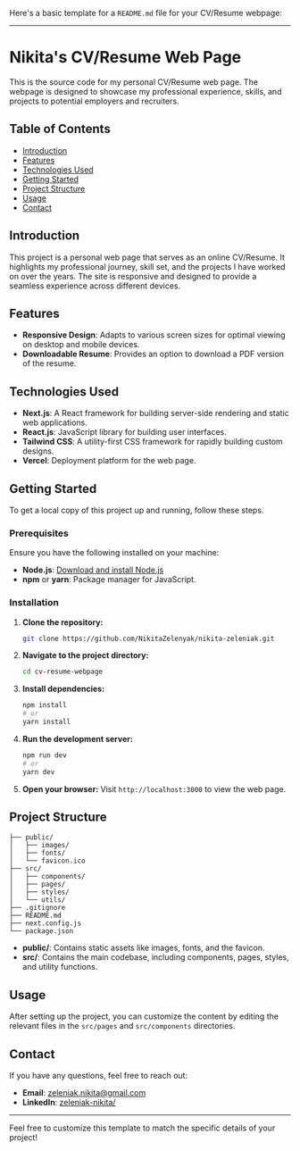 Here's a basic template for a `README.md` file for your CV/Resume webpage:

---

# Nikita's CV/Resume Web Page

This is the source code for my personal CV/Resume web page. The webpage is designed to showcase my professional experience, skills, and projects to potential employers and recruiters.

## Table of Contents

- [Introduction](#introduction)
- [Features](#features)
- [Technologies Used](#technologies-used)
- [Getting Started](#getting-started)
- [Project Structure](#project-structure)
- [Usage](#usage)
- [Contact](#contact)

## Introduction

This project is a personal web page that serves as an online CV/Resume. It highlights my professional journey, skill set, and the projects I have worked on over the years. The site is responsive and designed to provide a seamless experience across different devices.

## Features

- **Responsive Design**: Adapts to various screen sizes for optimal viewing on desktop and mobile devices.
- **Downloadable Resume**: Provides an option to download a PDF version of the resume.


## Technologies Used

- **Next.js**: A React framework for building server-side rendering and static web applications.
- **React.js**: JavaScript library for building user interfaces.
- **Tailwind CSS**: A utility-first CSS framework for rapidly building custom designs.
- **Vercel**: Deployment platform for the web page.

## Getting Started

To get a local copy of this project up and running, follow these steps.

### Prerequisites

Ensure you have the following installed on your machine:

- **Node.js**: [Download and install Node.js](https://nodejs.org/)
- **npm** or **yarn**: Package manager for JavaScript.

### Installation

1. **Clone the repository:**
   ```bash
   git clone https://github.com/NikitaZelenyak/nikita-zeleniak.git
   ```

2. **Navigate to the project directory:**
   ```bash
   cd cv-resume-webpage
   ```

3. **Install dependencies:**
   ```bash
   npm install
   # or
   yarn install
   ```

4. **Run the development server:**
   ```bash
   npm run dev
   # or
   yarn dev
   ```

5. **Open your browser:**
   Visit `http://localhost:3000` to view the web page.

## Project Structure

```plaintext
├── public/
│   ├── images/
│   ├── fonts/
│   └── favicon.ico
├── src/
│   ├── components/
│   ├── pages/
│   ├── styles/
│   └── utils/
├── .gitignore
├── README.md
├── next.config.js
└── package.json
```

- **public/**: Contains static assets like images, fonts, and the favicon.
- **src/**: Contains the main codebase, including components, pages, styles, and utility functions.

## Usage

After setting up the project, you can customize the content by editing the relevant files in the `src/pages` and `src/components` directories.


## Contact

If you have any questions, feel free to reach out:

- **Email**: [zeleniak.nikita@gmail.com](mailto:zeleniak.nikita@gmail.com)
- **LinkedIn**: [zeleniak-nikita/](https://www.linkedin.com/in/zeleniak-nikita/)

---

Feel free to customize this template to match the specific details of your project!